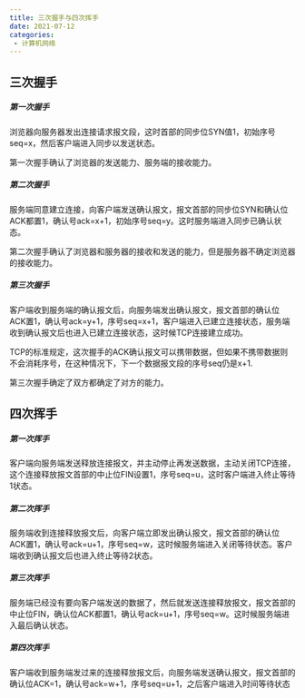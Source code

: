 ```yaml
---
title: 三次握手与四次挥手
date: 2021-07-12
categories: 
 - 计算机网络
---
```


## 三次握手
##### 第一次握手
浏览器向服务器发出连接请求报文段，这时首部的同步位SYN值1，初始序号seq=x，然后客户端进入同步以发送状态。

第一次握手确认了浏览器的发送能力、服务端的接收能力。
##### 第二次握手
服务端同意建立连接，向客户端发送确认报文，报文首部的同步位SYN和确认位ACK都置1，确认号ack=x+1，初始序号seq=y。这时服务端进入同步已确认状态。

第二次握手确认了浏览器和服务器的接收和发送的能力，但是服务器不确定浏览器的接收能力。
##### 第三次握手
客户端收到服务端的确认报文后，向服务端发出确认报文，报文首部的确认位ACK置1，确认号ack=y+1，序号seq=x+1，客户端进入已建立连接状态，服务端收到确认报文后也进入已建立连接状态，这时候TCP连接建立成功。

TCP的标准规定，这次握手的ACK确认报文可以携带数据，但如果不携带数据则不会消耗序号，在这种情况下，下一个数据报文段的序号seq仍是x+1.

第三次握手确定了双方都确定了对方的能力。
## 四次挥手
##### 第一次挥手
客户端向服务端发送释放连接报文，并主动停止再发送数据，主动关闭TCP连接，这个连接释放报文首部的中止位FIN设置1，序号seq=u，这时客户端进入终止等待1状态。

##### 第二次挥手
服务端收到连接释放报文后，向客户端立即发出确认报文，报文首部的确认位ACK置1，确认号ack=u+1，序号seq=w，这时候服务端进入关闭等待状态。客户端收到确认报文后也进入终止等待2状态。

##### 第三次挥手
服务端已经没有要向客户端发送的数据了，然后就发送连接释放报文，报文首部的中止位FIN，确认位ACK都置1，确认号ack=u+1，序号seq=w。这时候服务端进入最后确认状态。

##### 第四次挥手
客户端收到服务端发过来的连接释放报文后，向服务端发送确认报文，报文首部的确认位ACK=1，确认号ack=w+1，序号seq=u+1，之后客户端进入时间等待状态
